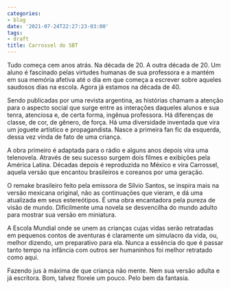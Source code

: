 ```yaml
---
categories:
- blog
date: '2021-07-24T22:27:23-03:00'
tags:
- draft
title: Carrossel do SBT
---
```


Tudo começa cem anos atrás. Na década de 20. A outra década de 20. Um aluno é fascinado pelas virtudes humanas de sua professora e a mantém em sua memória afetiva até o dia em que começa a escrever sobre aqueles saudosos dias na escola. Agora já estamos na década de 40.

Sendo publicadas por uma revista argentina, as histórias chamam a atenção para o aspecto social que surge entre as interações daqueles alunos e sua tenra, atenciosa e, de certa forma, ingênua professora. Há diferenças de classe, de cor, de gênero, de força. Há uma diversidade inventada que vira um joguete artístico e propagandista. Nasce a primeira fan fic da esquerda, dessa vez vinda de fato de uma criança.

A obra primeiro é adaptada para o rádio e alguns anos depois vira uma telenovela. Através de seu sucesso surgem dois filmes e exibições pela América Latina. Décadas depois é reproduzida no México e vira Carrossel, aquela versão que encantou brasileiros e coreanos por uma geração.

O remake brasileiro feito pela emissora de Sílvio Santos, se inspira mais na versão mexicana original, não as continuações que vieram, e dá uma atualizada em seus estereótipos. É uma obra encantadora pela pureza de visão de mundo. Dificilmente uma novela se desvencilha do mundo adulto para mostrar sua versão em miniatura.

A Escola Mundial onde se unem as crianças cujas vidas serão retratadas em pequenos contos de aventuras é claramente um simulacro da vida, ou, melhor dizendo, um preparativo para ela. Nunca a essência do que é passar tanto tempo na infância com outros ser humaninhos foi melhor retratado como aqui.

Fazendo jus à máxima de que criança não mente. Nem sua versão adulta e já escritora. Bom, talvez floreie um pouco. Pelo bem da fantasia.